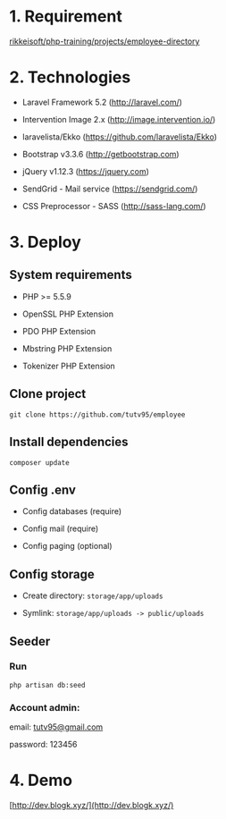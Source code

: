 # 1. Requirement

[rikkeisoft/php-training/projects/employee-directory](https://github.com/rikkeisoft/php-training/blob/master/projects/employee-directory/01.Requirement.md)

# 2. Technologies

- Laravel Framework 5.2 (http://laravel.com/)

- Intervention Image 2.x (http://image.intervention.io/)

- laravelista/Ekko (https://github.com/laravelista/Ekko)

- Bootstrap v3.3.6 (http://getbootstrap.com)

- jQuery v1.12.3 (https://jquery.com)

- SendGrid - Mail service (https://sendgrid.com/)

- CSS Preprocessor - SASS (http://sass-lang.com/)

# 3. Deploy

## System requirements
- PHP >= 5.5.9

- OpenSSL PHP Extension

- PDO PHP Extension

- Mbstring PHP Extension

- Tokenizer PHP Extension

## Clone project
`git clone https://github.com/tutv95/employee`

## Install dependencies
`composer update`

## Config .env
- Config databases (require)

- Config mail (require)

- Config paging (optional)

## Config storage
- Create directory: `storage/app/uploads`

- Symlink: `storage/app/uploads -> public/uploads`


## Seeder
### Run

`php artisan db:seed`

### Account admin:

email: tutv95@gmail.com

password: 123456

# 4. Demo

[http://dev.blogk.xyz/](http://dev.blogk.xyz/)